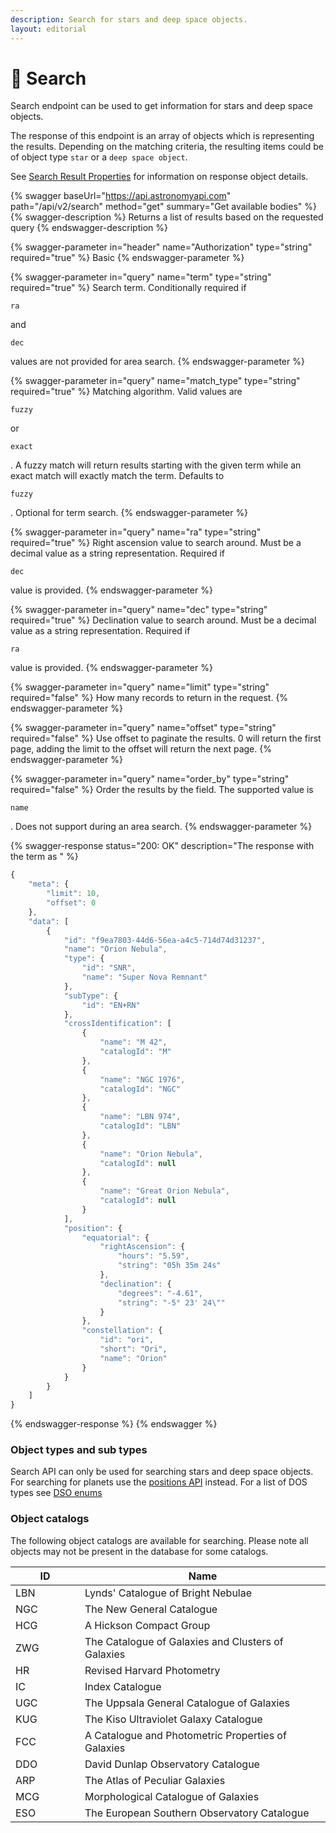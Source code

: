 ```yaml
---
description: Search for stars and deep space objects.
layout: editorial
---
```


# 🔎 Search

Search endpoint can be used to get information for stars and deep space objects.

The response of this endpoint is an array of objects which is representing the results. Depending on the matching criteria, the resulting items could be of object type `star` or a `deep space object`.

See [Search Result Properties](../requests-and-response/body-properties-1.md) for information on response object details.

{% swagger baseUrl="https://api.astronomyapi.com" path="/api/v2/search" method="get" summary="Get available bodies" %}
{% swagger-description %}
Returns a list of results based on the requested query
{% endswagger-description %}

{% swagger-parameter in="header" name="Authorization" type="string" required="true" %}
Basic
{% endswagger-parameter %}

{% swagger-parameter in="query" name="term" type="string" required="true" %}
Search term. Conditionally required if

`ra`

and

`dec`

values are not provided for area search.
{% endswagger-parameter %}

{% swagger-parameter in="query" name="match_type" type="string" required="true" %}
Matching algorithm. Valid values are

`fuzzy`

or

`exact`

. A fuzzy match will return results starting with the given term while an exact match will exactly match the term. Defaults to

`fuzzy`

. Optional for term search.
{% endswagger-parameter %}

{% swagger-parameter in="query" name="ra" type="string" required="true" %}
Right ascension value to search around. Must be a decimal value as a string representation. Required if

`dec`

value is provided.
{% endswagger-parameter %}

{% swagger-parameter in="query" name="dec" type="string" required="true" %}
Declination value to search around. Must be a decimal value as a string representation. Required if

`ra`

value is provided.
{% endswagger-parameter %}

{% swagger-parameter in="query" name="limit" type="string" required="false" %}
How many records to return in the request.
{% endswagger-parameter %}

{% swagger-parameter in="query" name="offset" type="string" required="false" %}
Use offset to paginate the results. 0 will return the first page, adding the limit to the offset will return the next page.
{% endswagger-parameter %}

{% swagger-parameter in="query" name="order_by" type="string" required="false" %}
Order the results by the field. The supported value is

`name`

. Does not support during an area search.
{% endswagger-parameter %}

{% swagger-response status="200: OK" description="The response with the term as " %}
```javascript
{
    "meta": {
        "limit": 10,
        "offset": 0
    },
    "data": [
        {
            "id": "f9ea7803-44d6-56ea-a4c5-714d74d31237",
            "name": "Orion Nebula",
            "type": {
                "id": "SNR",
                "name": "Super Nova Remnant"
            },
            "subType": {
                "id": "EN+RN"
            },
            "crossIdentification": [
                {
                    "name": "M 42",
                    "catalogId": "M"
                },
                {
                    "name": "NGC 1976",
                    "catalogId": "NGC"
                },
                {
                    "name": "LBN 974",
                    "catalogId": "LBN"
                },
                {
                    "name": "Orion Nebula",
                    "catalogId": null
                },
                {
                    "name": "Great Orion Nebula",
                    "catalogId": null
                }
            ],
            "position": {
                "equatorial": {
                    "rightAscension": {
                        "hours": "5.59",
                        "string": "05h 35m 24s"
                    },
                    "declination": {
                        "degrees": "-4.61",
                        "string": "-5° 23' 24\""
                    }
                },
                "constellation": {
                    "id": "ori",
                    "short": "Ori",
                    "name": "Orion"
                }
            }
        }
    ]
}
```
{% endswagger-response %}
{% endswagger %}

### Object types and sub types

Search API can only be used for searching stars and deep space objects. For searching for planets use the [positions API](bodies.md) instead. For a list of DOS types see [DSO enums](../requests-and-response/dso-enums.md)

### Object catalogs

The following object catalogs are available for searching. Please note all objects may not be present in the database for some catalogs.

<table><thead><tr><th width="95">ID</th><th>Name</th></tr></thead><tbody><tr><td>LBN</td><td>Lynds' Catalogue of Bright Nebulae</td></tr><tr><td>NGC</td><td>The New General Catalogue</td></tr><tr><td>HCG</td><td>A Hickson Compact Group</td></tr><tr><td>ZWG</td><td>The Catalogue of Galaxies and Clusters of Galaxies</td></tr><tr><td>HR</td><td>Revised Harvard Photometry</td></tr><tr><td>IC</td><td>Index Catalogue</td></tr><tr><td>UGC</td><td>The Uppsala General Catalogue of Galaxies</td></tr><tr><td>KUG</td><td>The Kiso Ultraviolet Galaxy Catalogue</td></tr><tr><td>FCC</td><td>A Catalogue and Photometric Properties of Galaxies</td></tr><tr><td>DDO</td><td>David Dunlap Observatory Catalogue</td></tr><tr><td>ARP</td><td>The Atlas of Peculiar Galaxies</td></tr><tr><td>MCG</td><td>Morphological Catalogue of Galaxies</td></tr><tr><td>ESO</td><td>The European Southern Observatory Catalogue</td></tr></tbody></table>
